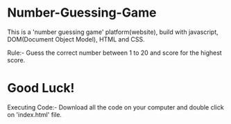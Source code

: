 # Number-Guessing-Game

This is a 'number guessing game' platform(website), build with javascript, DOM(Document Object Model), HTML and CSS.

Rule:- Guess the correct number between 1 to 20 and score for the highest score.

# Good Luck!

Executing Code:- Download all the code on your computer and double click on 'index.html' file.
